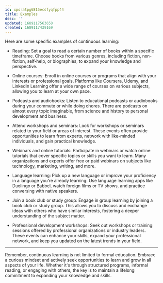 ```yaml
---
id: xpsratpg6815ecdfyqfpp44
title: Examples
desc: ''
updated: 1689117563650
created: 1689117439169
---
```


Here are some specific examples of continuous learning:

- Reading: Set a goal to read a certain number of books within a specific timeframe. Choose books from various genres, including fiction, non-fiction, self-help, or biographies, to expand your knowledge and perspective.

- Online courses: Enroll in online courses or programs that align with your interests or professional goals. Platforms like Coursera, Udemy, and LinkedIn Learning offer a wide range of courses on various subjects, allowing you to learn at your own pace.

- Podcasts and audiobooks: Listen to educational podcasts or audiobooks during your commute or while doing chores. There are podcasts on almost every topic imaginable, from science and history to personal development and business.

- Attend workshops and seminars: Look for workshops or seminars related to your field or areas of interest. These events often provide opportunities to learn from experts, network with like-minded individuals, and gain practical knowledge.

- Webinars and online tutorials: Participate in webinars or watch online tutorials that cover specific topics or skills you want to learn. Many organizations and experts offer free or paid webinars on subjects like technology, marketing, writing, and more.

- Language learning: Pick up a new language or improve your proficiency in a language you're already learning. Use language learning apps like Duolingo or Babbel, watch foreign films or TV shows, and practice conversing with native speakers.

- Join a book club or study group: Engage in group learning by joining a book club or study group. This allows you to discuss and exchange ideas with others who have similar interests, fostering a deeper understanding of the subject matter.

- Professional development workshops: Seek out workshops or training sessions offered by professional organizations or industry leaders. These events can enhance your skills, expand your professional network, and keep you updated on the latest trends in your field.

---

Remember, continuous learning is not limited to formal education. Embrace a curious mindset and actively seek opportunities to learn and grow in all aspects of your life. Whether it's through structured programs, informal reading, or engaging with others, the key is to maintain a lifelong commitment to expanding your knowledge and skills.